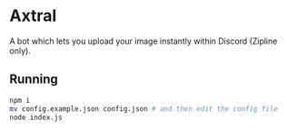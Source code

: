 # Axtral
A bot which lets you upload your image instantly within Discord (Zipline only).

## Running
```bash
npm i
mv config.example.json config.json # and then edit the config file
node index.js
```
